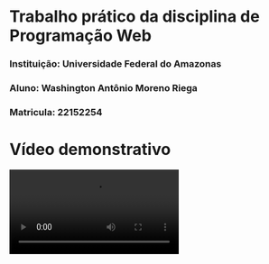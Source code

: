 # Trabalho prático da disciplina de Programação Web

### Instituição: **Universidade Federal do Amazonas** <br>
### Aluno: **Washington Antônio Moreno Riega** <br>
### Matricula: **22152254**

# Vídeo demonstrativo

![Snake game](video/snake.mp4)
